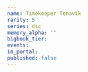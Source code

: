 ```yaml
---
name: Timekeeper Tenavik
rarity: 5
series: dsc
memory_alpha: ''
bigbook_tier:
events:
in_portal:
published: false
---
```

